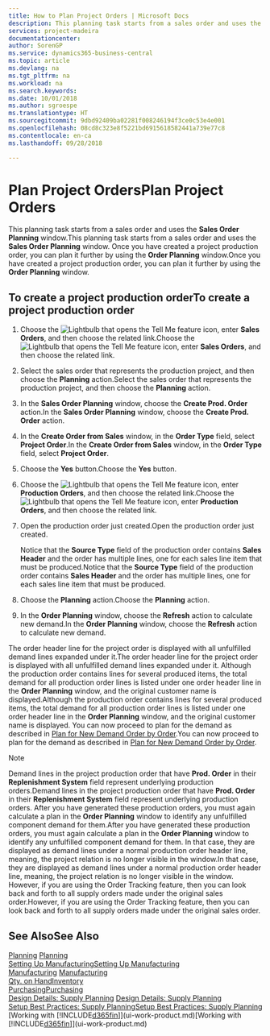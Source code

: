 ```yaml
---
title: How to Plan Project Orders | Microsoft Docs
description: This planning task starts from a sales order and uses the **Sales Order Planning** window. Once you have created a project production order, you can plan it further by using the **Order Planning** window.
services: project-madeira
documentationcenter: 
author: SorenGP
ms.service: dynamics365-business-central
ms.topic: article
ms.devlang: na
ms.tgt_pltfrm: na
ms.workload: na
ms.search.keywords: 
ms.date: 10/01/2018
ms.author: sgroespe
ms.translationtype: HT
ms.sourcegitcommit: 9dbd92409ba02281f008246194f3ce0c53e4e001
ms.openlocfilehash: 08cd8c323e8f5221bd6915618582441a739e77c8
ms.contentlocale: en-ca
ms.lasthandoff: 09/28/2018

---
```

# <a name="plan-project-orders"></a><span data-ttu-id="f7744-104">Plan Project Orders</span><span class="sxs-lookup"><span data-stu-id="f7744-104">Plan Project Orders</span></span>
<span data-ttu-id="f7744-105">This planning task starts from a sales order and uses the **Sales Order Planning** window.</span><span class="sxs-lookup"><span data-stu-id="f7744-105">This planning task starts from a sales order and uses the **Sales Order Planning** window.</span></span> <span data-ttu-id="f7744-106">Once you have created a project production order, you can plan it further by using the **Order Planning** window.</span><span class="sxs-lookup"><span data-stu-id="f7744-106">Once you have created a project production order, you can plan it further by using the **Order Planning** window.</span></span>  

## <a name="to-create-a-project-production-order"></a><span data-ttu-id="f7744-107">To create a project production order</span><span class="sxs-lookup"><span data-stu-id="f7744-107">To create a project production order</span></span>  

1.  <span data-ttu-id="f7744-108">Choose the ![Lightbulb that opens the Tell Me feature](media/ui-search/search_small.png "Tell me what you want to do") icon, enter **Sales Orders**, and then choose the related link.</span><span class="sxs-lookup"><span data-stu-id="f7744-108">Choose the ![Lightbulb that opens the Tell Me feature](media/ui-search/search_small.png "Tell me what you want to do") icon, enter **Sales Orders**, and then choose the related link.</span></span>  
2.  <span data-ttu-id="f7744-109">Select the sales order that represents the production project, and then choose the **Planning** action.</span><span class="sxs-lookup"><span data-stu-id="f7744-109">Select the sales order that represents the production project, and then choose the **Planning** action.</span></span>  
4.  <span data-ttu-id="f7744-110">In the **Sales Order Planning** window, choose  the **Create Prod. Order** action.</span><span class="sxs-lookup"><span data-stu-id="f7744-110">In the **Sales Order Planning** window, choose  the **Create Prod. Order** action.</span></span>  
5.  <span data-ttu-id="f7744-111">In the **Create Order from Sales** window, in the **Order Type** field, select **Project Order**.</span><span class="sxs-lookup"><span data-stu-id="f7744-111">In the **Create Order from Sales** window, in the **Order Type** field, select **Project Order**.</span></span>  
6.  <span data-ttu-id="f7744-112">Choose the **Yes** button.</span><span class="sxs-lookup"><span data-stu-id="f7744-112">Choose the **Yes** button.</span></span>  
7.  <span data-ttu-id="f7744-113">Choose the ![Lightbulb that opens the Tell Me feature](media/ui-search/search_small.png "Tell me what you want to do") icon, enter **Production Orders**, and then choose the related link.</span><span class="sxs-lookup"><span data-stu-id="f7744-113">Choose the ![Lightbulb that opens the Tell Me feature](media/ui-search/search_small.png "Tell me what you want to do") icon, enter **Production Orders**, and then choose the related link.</span></span>
8. <span data-ttu-id="f7744-114">Open the production order just created.</span><span class="sxs-lookup"><span data-stu-id="f7744-114">Open the production order just created.</span></span>  

    <span data-ttu-id="f7744-115">Notice that the **Source Type** field of the production order contains **Sales Header** and the order has multiple lines, one for each sales line item that must be produced.</span><span class="sxs-lookup"><span data-stu-id="f7744-115">Notice that the **Source Type** field of the production order contains **Sales Header** and the order has multiple lines, one for each sales line item that must be produced.</span></span>  
9. <span data-ttu-id="f7744-116">Choose the **Planning** action.</span><span class="sxs-lookup"><span data-stu-id="f7744-116">Choose the **Planning** action.</span></span>
10. <span data-ttu-id="f7744-117">In the **Order Planning** window, choose the **Refresh** action to calculate new demand.</span><span class="sxs-lookup"><span data-stu-id="f7744-117">In the **Order Planning** window, choose the **Refresh** action to calculate new demand.</span></span>  

<span data-ttu-id="f7744-118">The order header line for the project order is displayed with all unfulfilled demand lines expanded under it.</span><span class="sxs-lookup"><span data-stu-id="f7744-118">The order header line for the project order is displayed with all unfulfilled demand lines expanded under it.</span></span> <span data-ttu-id="f7744-119">Although the production order contains lines for several produced items, the total demand for all production order lines is listed under one order header line in the **Order Planning** window, and the original customer name is displayed.</span><span class="sxs-lookup"><span data-stu-id="f7744-119">Although the production order contains lines for several produced items, the total demand for all production order lines is listed under one order header line in the **Order Planning** window, and the original customer name is displayed.</span></span> <span data-ttu-id="f7744-120">You can now proceed to plan for the demand as described in [Plan for New Demand Order by Order](production-how-to-plan-for-new-demand.md).</span><span class="sxs-lookup"><span data-stu-id="f7744-120">You can now proceed to plan for the demand as described in [Plan for New Demand Order by Order](production-how-to-plan-for-new-demand.md).</span></span>  

> [!NOTE]  
>  <span data-ttu-id="f7744-121">Demand lines in the project production order that have **Prod. Order** in their **Replenishment System** field represent underlying production orders.</span><span class="sxs-lookup"><span data-stu-id="f7744-121">Demand lines in the project production order that have **Prod. Order** in their **Replenishment System** field represent underlying production orders.</span></span> <span data-ttu-id="f7744-122">After you have generated these production orders, you must again calculate a plan in the **Order Planning** window to identify any unfulfilled component demand for them.</span><span class="sxs-lookup"><span data-stu-id="f7744-122">After you have generated these production orders, you must again calculate a plan in the **Order Planning** window to identify any unfulfilled component demand for them.</span></span> <span data-ttu-id="f7744-123">In that case, they are displayed as demand lines under a normal production order header line, meaning, the project relation is no longer visible in the window.</span><span class="sxs-lookup"><span data-stu-id="f7744-123">In that case, they are displayed as demand lines under a normal production order header line, meaning, the project relation is no longer visible in the window.</span></span> <span data-ttu-id="f7744-124">However, if you are using the Order Tracking feature, then you can look back and forth to all supply orders made under the original sales order.</span><span class="sxs-lookup"><span data-stu-id="f7744-124">However, if you are using the Order Tracking feature, then you can look back and forth to all supply orders made under the original sales order.</span></span>  

## <a name="see-also"></a><span data-ttu-id="f7744-125">See Also</span><span class="sxs-lookup"><span data-stu-id="f7744-125">See Also</span></span>
<span data-ttu-id="f7744-126">[Planning](production-planning.md) </span><span class="sxs-lookup"><span data-stu-id="f7744-126">[Planning](production-planning.md) </span></span>  
[<span data-ttu-id="f7744-127">Setting Up Manufacturing</span><span class="sxs-lookup"><span data-stu-id="f7744-127">Setting Up Manufacturing</span></span>](production-configure-production-processes.md)  
<span data-ttu-id="f7744-128">[Manufacturing](production-manage-manufacturing.md)  </span><span class="sxs-lookup"><span data-stu-id="f7744-128">[Manufacturing](production-manage-manufacturing.md)  </span></span>  
[<span data-ttu-id="f7744-129">Qty. on Hand</span><span class="sxs-lookup"><span data-stu-id="f7744-129">Inventory</span></span>](inventory-manage-inventory.md)  
[<span data-ttu-id="f7744-130">Purchasing</span><span class="sxs-lookup"><span data-stu-id="f7744-130">Purchasing</span></span>](purchasing-manage-purchasing.md)  
<span data-ttu-id="f7744-131">[Design Details: Supply Planning](design-details-supply-planning.md) </span><span class="sxs-lookup"><span data-stu-id="f7744-131">[Design Details: Supply Planning](design-details-supply-planning.md) </span></span>  
[<span data-ttu-id="f7744-132">Setup Best Practices: Supply Planning</span><span class="sxs-lookup"><span data-stu-id="f7744-132">Setup Best Practices: Supply Planning</span></span>](setup-best-practices-supply-planning.md)  
<span data-ttu-id="f7744-133">[Working with [!INCLUDE[d365fin](includes/d365fin_md.md)]](ui-work-product.md)</span><span class="sxs-lookup"><span data-stu-id="f7744-133">[Working with [!INCLUDE[d365fin](includes/d365fin_md.md)]](ui-work-product.md)</span></span>

